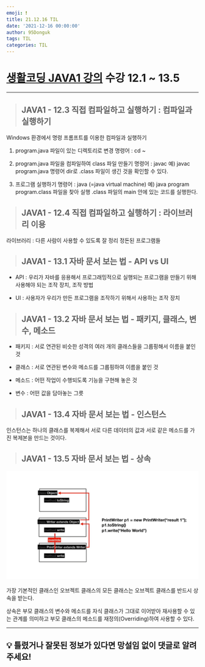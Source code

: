 ```yaml
---
emoji: ❗
title: 21.12.16 TIL
date: '2021-12-16 00:00:00'
author: 95Donguk
tags: TIL
categories: TIL
---
```


# [생활코딩 JAVA1 강의](https://www.youtube.com/c/%EC%83%9D%ED%99%9C%EC%BD%94%EB%94%A91/playlists) 수강 12.1 ~ 13.5
***
> ## JAVA1 - 12.3 직접 컴파일하고 실행하기 : 컴파일과 실행하기

Windows 환경에서 명령 프롬프트를 이용한 컴파일과 실행하기

1. program.java 파일이 있는 디렉토리로 변경
명령어 : cd ~

2. program.java 파일을 컴파일하여 class 파일 만들기
명령어 : javac
예) javac program.java
명령어 dir로 .class 파일이 생긴 것을 확인할 수 있다.

3. 프로그램 실행하기
명령어 : java (=java virtual machine)
예) java program
program.class 파일을 찾아 실행 .class 파일의 main 안에 있는 코드를 실행한다.

> ## JAVA1 - 12.4 직접 컴파일하고 실행하기 : 라이브러리 이용

라이브러리 : 다른 사람이 사용할 수 있도록 잘 정리 정돈된 프로그램들

> ## JAVA1 - 13.1 자바 문서 보는 법 - API vs UI

* API : 우리가 자바를 응용해서 프로그래밍적으로 실행되는 프로그램을 만들기 위해 사용해야 되는 조작 장치, 조작 방법

* UI : 사용자가 우리가 만든 프로그램을 조작하기 위해서 사용하는 조작 장치

> ## JAVA1 - 13.2 자바 문서 보는 법 - 패키지, 클래스, 변수, 메소드

* 패키지 : 서로 연관된 비슷한 성격의 여러 개의 클래스들을 그룹핑해서 이름을 붙인 것

* 클래스 : 서로 연관된 변수와 메소드를 그룹핑하여 이름을 붙인 것

* 메소드 : 어떤 작업이 수행되도록 기능을 구현해 놓은 것

* 변수 : 어떤 값을 담아놓는 그릇

> ## JAVA1 - 13.4 자바 문서 보는 법 - 인스턴스

인스턴스는 하나의 클래스를 복제해서 서로 다른 데이터의 값과 서로 같은 메소드를 가진 복제본을 만드는 것이다.

> ## JAVA1 - 13.5 자바 문서 보는 법 - 상속

![JAVA1_13.5.PNG](./images/21.12.16/JAVA1_13.5.PNG)

가장 기본적인 클래스인 오브젝트 클래스의 모든 클래스는 오브젝트 클래스를 반드시 상속을 받는다.

상속은 부모 클래스의 변수와 메소드를 자식 클래스가 그대로 이어받아 재사용할 수 있는 관계를 의미하고 부모 클래스의 메소드를 재정의(Overriding)하여 사용할 수 있다.

***
## 💡 틀렸거나 잘못된 정보가 있다면 망설임 없이 댓글로 알려주세요!


